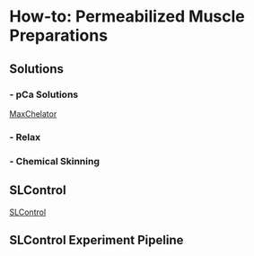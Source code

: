 # How-to: Permeabilized Muscle Preparations
## Solutions
### - pCa Solutions
[MaxChelator](https://somapp.ucdmc.ucdavis.edu/pharmacology/bers/maxchelator/)
### - Relax
### - Chemical Skinning
## SLControl
[SLControl](http://www.uky.edu/~kscamp3/SLControl/)
## SLControl Experiment Pipeline

